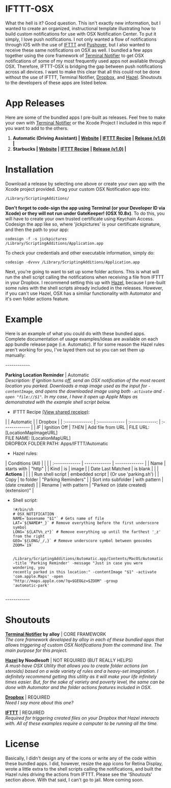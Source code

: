 IFTTT-OSX
============

What the hell is it? Good question. This isn't exactly new information, but I wanted to create an organized, instructional template illustrating how to build custom notifications for use with OSX Notification Center. To put it simply, I love push notifications. I not only wanted a flow of notifications through iOS with the use of <a href="https://ifttt.com" target="_blank">IFTTT</a> and <a href="https://www.pushover.net" target="_blank">Pushover</a>, but I also wanted to receive these same notifications on OSX as well. I bundled a few apps together using the core framework of <a href="https://github.com/alloy/terminal-notifier" target="_blank">Terminal Notifier</a> to get OSX notifications of some of my most frequently used apps not available through OSX. Therefore, IFTTT-OSX is bridging the gap between push notifications across all devices. I want to make this clear that all this could not be done without the use of IFTTT, Terminal Notifier, <a href="https://www.dropbox.com" target="_blank">Dropbox</a>, and <a href="http://www.noodlesoft.com/hazel.php" target="_blank">Hazel</a>. Shoutouts to the developers of these apps are listed below.

App Releases
============

Here are some of the bundled apps I pre-built as releases. Feel free to make your own with  <a href="https://github.com/alloy/terminal-notifier" target="_blank">Terminal Notifier</a> or the Xcode Project I included in this repo if you want to add to the others.

<ol>
<li><strong>Automatic (Driving Assistant) | <a href="http://www.automatic.com" target="_blank">Website</a> |  <a href="https://ifttt.com" target="_blank">IFTTT Recipe</a> | <a href="http://www.automatic.com">Release (v1.0)</a> |</strong></li>
<li><strong>Starbucks | <a href="http://www.starbucks.com" target="_blank">Website</a> | <a href="https://ifttt.com" target="_blank">IFTTT Recipe</a> | <a href="http://www.automatic.com">Release (v1.0)</a> |</strong></li>
</ol>

Installation
============

Download a release by selecting one above or create your own app with the Xcode project provided. Drag your custom OSX Notification app into: 
<pre><code>/Library/ScriptingAdditions/</code></pre>
<strong>Don't forget to code-sign the app using Terminal (or your Developer ID via Xcode) or they will not run under GateKeeper! (OSX 10.8x)</strong>. To do this, you will have to create your own trusted certificate using Keychain Access. Codesign the app like so, where 'jickpictures' is your certificate signature, and then the path to your app:
<pre><code>codesign -f -s jickpictures /Library/ScriptingAdditions/Application.app</code></pre>
To check your credentials and other executable information, simply do:
<pre><code>codesign -dvvvv /Library/ScriptingAdditions/Application.app</code></pre>
Next, you're going to want to set up some folder actions. This is what will run the shell script calling the notifications when receiving a file from IFTTT in your Dropbox. I recommend setting this up with <a href="http://www.noodlesoft.com/hazel.php" target="_blank">Hazel</a>, because I pre-built some rules with the shell scripts already included in the releases. However, if you can't use Hazel, OSX has a similiar functionality with Automator and it's own folder actions feature.

Example
============

<p>Here is an example of what you could do with these bundled apps. Complete documentation of usage examples/ideas are available on each app bundle release page (i.e. Automatic). If for some reason the Hazel rules aren't working for you, I've layed them out so you can set them up manually:</p>
------------
<p><strong>Parking Location Reminder</strong> | Automatic<br>
<i>Description: If ignition turns off, send an OSX notification of the most recent location you parked. Downloads a map image used as the input for <code>-contentImage</code>, and opens the downloaded image using both <code>-activate</code> and <code>-open "file://$1"</code>. In my case, I have it open up Apple Maps as demonstrated with the example shell script below.</i></p>
<ul>
<li>IFTTT Recipe <a href="#" target="_blank">(View shared receipe)</a>:</li>
</ul>
| | Automatic | | Dropbox |
| :-------------: | :------------- | :-------------: | :------------- |
| <i>IF</i> | Ignition Off | <i>THEN</i> | Add file from URL |
FILE URL: [LocationMapImageURL]<br>
FILE NAME: [LocationMapURL]<br>
DROPBOX FOLDER PATH: Apps/IFTTT/Automatic
<ul>
<li>Hazel rules:</li>
</ul>
| Conditions (All) | | |
| :------------- | ------------- | -------------- |
| Name | starts with | "http" |
| Kind | is | image |
| Date Last Matched | is blank | |
| <strong>Actions</strong> | | |
| Run shell script | embedded script | (Or use 'parking.sh') |
| Copy | to folder | "Parking Reminders" |
| Sort into subfolder | with pattern | (date created) |
| Rename | with pattern | "Parked on (date created)(extension)" |
<ul>
<li>Shell script:</li>
<pre><code>!#/bin/sh
# OSX NOTIFICATION
NAME=`basename "$1"` # Gets name of file
LAT=`${NAME#*_}` # Remove everything before the first underscore symbol
LONG=`${LAT%%_z*}` # Remove everything up until the farthest '_z' from the right
GEO=`${LONG/_/,}` # Remove underscore symbol between geocodes
ZOOM=`19`

/Library/ScriptingAdditions/Automatic.app/Contents/MacOS/Automatic -title 'Parking Reminder' -message "Just in case you were wondering, you recently parked in this location:" -contentImage "$1" -activate 'com.apple.Maps' -open "http://maps.apple.com/?q=$GEO&z=$ZOOM" -group 'automatic-park'</code></pre>
</ul>
------------

Shoutouts
============

<p><strong><a href="https://github.com/alloy/terminal-notifier" target="_blank">Terminal Notifier</a> by alloy</strong> | CORE FRAMEWORK<br>
<i>The core framework developed by alloy in each of these bundled apps that allows triggering of custom OSX Notifications from the command line. The main purpose for this project.</i><br></p>
<p><strong><a href="http://www.noodlesoft.com/hazel.php" target="_blank">Hazel</a> by Noodlesoft</strong> | NOT REQUIRED (BUT REALLY HELPS)<br>
<i>A must-have OSX Utility that allows you to create folder actions (on steroids) based on a wide variety of rules and a heavy-set imagination. I definitely recommend getting this utility as it will make your life infinitely times easier. But, for the sake of variety and poverty level, the same can be done with Automator and the folder actions features included in OSX.</i></p>
<p><strong><a href="http://www.dropbox.com" target="_blank">Dropbox</a></strong> | REQUIRED <br>
<i>Need I say more about this one? </i></p>
<p><strong><a href="http://www.ifttt.com" target="_blank">IFTTT</a></strong> | REQUIRED <br>
<i>Required for triggering created files on your Dropbox that Hazel interacts with. All of these examples require a computer to be running all the time.</i></p>

License
============

Basically, I didn't design any of the icons or write any of the code within these bundled apps. I did, however, resize the app icons for Retina Display, wrote a little extra to the shell scripts calling the notifications, and built the Hazel rules driving the actions from IFTTT. Please see the 'Shoutouts' section above. With that said, I can't go to jail. More coming soon.

